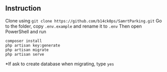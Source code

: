 ## Instruction

Clone using `git clone https://github.com/b14ck0ps/SamrtParking.git`
Go to the folder, copy `.env.example` and rename it to `.env`
Then open PowerShell and run

    composer install
    php artisan key:generate
    php artisan migrate
    php artisan serve

\*If ask to create database when migrating, type `yes`
